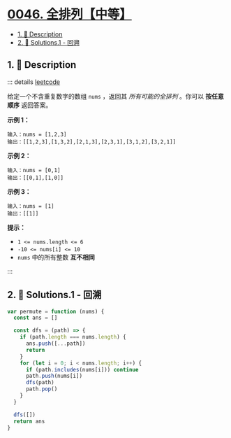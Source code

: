 # [0046. 全排列【中等】](https://github.com/Tdahuyou/TNotes.leetcode/tree/main/notes/0046.%20%E5%85%A8%E6%8E%92%E5%88%97%E3%80%90%E4%B8%AD%E7%AD%89%E3%80%91)

<!-- region:toc -->

- [1. 📝 Description](#1--description)
- [2. 🎯 Solutions.1 - 回溯](#2--solutions1---回溯)

<!-- endregion:toc -->

## 1. 📝 Description

::: details [leetcode](https://leetcode.cn/problems/permutations/)

给定一个不含重复数字的数组 `nums` ，返回其 _所有可能的全排列_ 。你可以 **按任意顺序** 返回答案。

**示例 1：**

```
输入：nums = [1,2,3]
输出：[[1,2,3],[1,3,2],[2,1,3],[2,3,1],[3,1,2],[3,2,1]]
```

**示例 2：**

```
输入：nums = [0,1]
输出：[[0,1],[1,0]]
```

**示例 3：**

```
输入：nums = [1]
输出：[[1]]
```

**提示：**

- `1 <= nums.length <= 6`
- `-10 <= nums[i] <= 10`
- `nums` 中的所有整数 **互不相同**

:::

## 2. 🎯 Solutions.1 - 回溯

```javascript
var permute = function (nums) {
  const ans = []

  const dfs = (path) => {
    if (path.length === nums.length) {
      ans.push([...path])
      return
    }
    for (let i = 0; i < nums.length; i++) {
      if (path.includes(nums[i])) continue
      path.push(nums[i])
      dfs(path)
      path.pop()
    }
  }

  dfs([])
  return ans
}
```
